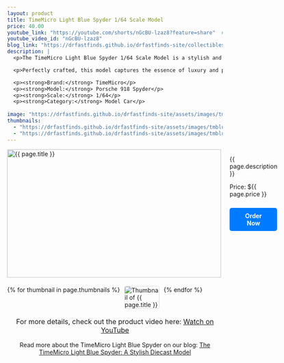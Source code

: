 ```yaml
---
layout: product
title: TimeMicro Light Blue Spyder 1/64 Scale Model
price: 40.00
youtube_link: "https://youtube.com/shorts/nGcBU-lzaz8?feature=share"  # Add a YouTube link if you have one
youtube_video_id: "nGcBU-lzaz8"
blog_link: "https://drfastfinds.github.io/drfastfinds-site/collectibles/diecast/Light%20blue/timemicro/2024/09/25/time-micro-Light-blue-spyder-a-stylish-diecast-model.html"
description: |
  <p>The TimeMicro Light Blue Spyder 1/64 Scale Model is a stylish and eye-catching addition for collectors and automotive enthusiasts. This model showcases the sleek design and vibrant Light Blue color, making it a standout piece in any diecast collection.</p>

  <p>Perfectly crafted, this model captures the essence of luxury and performance, combining aesthetics with excellent detailing. Whether for display or play, the Light Blue Spyder represents a blend of elegance and speed that every car lover will appreciate.</p>

  <p><strong>Brand:</strong> TimeMicro</p>
  <p><strong>Model:</strong> Porsche 918 Spyder</p>
  <p><strong>Scale:</strong> 1/64</p>
  <p><strong>Category:</strong> Model Car</p>
  
image: "https://drfastfinds.github.io/drfastfinds-site/assets/images/tmblue.jpg.jpg"
thumbnails:
  - "https://drfastfinds.github.io/drfastfinds-site/assets/images/tmblue-1.jpg"
  - "https://drfastfinds.github.io/drfastfinds-site/assets/images/tmblue-3.jpg"
---
```


<div class="product-detail">
    <div class="product-image-box">
        <img class="main-image" src="{{ page.image }}" alt="{{ page.title }}">
    </div>
    <div class="product-text">
        <p>{{ page.description }}</p>
        <p>Price: ${{ page.price }}</p>
        <a href="{{ site.baseurl }}/order" class="buy-now">Order Now</a>
    </div>
</div>

<div class="thumbnail-carousel">
    {% for thumbnail in page.thumbnails %}
    <img class="thumbnail" src="{{ thumbnail }}" alt="Thumbnail of {{ page.title }}">
    {% endfor %}
</div>

<div style="text-align: center;">
    <p class="youtube-link">For more details, check out the product video here: 
        <a href="{{ page.youtube_link }}" target="_blank">Watch on YouTube</a>
    </p>
    <p>Read more about the TimeMicro Light Blue Spyder on our blog: 
        <a href="https://drfastfinds.github.io/drfastfinds-site/collectibles/diecast/Light%20blue/timemicro/2024/09/25/time-micro-Light-blue-spyder-a-stylish-diecast-model.html">The TimeMicro Light Blue Spyder: A Stylish Diecast Model</a>
    </p>
</div>

<style>
.product-detail {
    display: flex;
    align-items: flex-start;
    gap: 20px;
    margin-bottom: 20px;
}

.product-image-box {
    flex-shrink: 0;
    width: 500px; 
    height: 300px; 
    overflow: hidden; 
}

.main-image {
    width: 100%; 
    height: 100%; 
    object-fit: contain; 
    display: block;
}

.product-text {
    max-width: 400px;
    flex-grow: 1;
}

.thumbnail-carousel {
    margin-top: 20px;
    display: flex;
    flex-wrap: wrap; 
    gap: 10px;
    justify-content: flex-start;
}

.thumbnail {
    max-width: 80px;
    cursor: pointer;
    border: 1px solid #ddd;
    border-radius: 4px;
}

.youtube-link {
    text-align: center;
    margin-top: 20px;
    font-size: 16px;
}

.buy-now {
    display: inline-block;
    padding: 10px 20px;
    margin-top: 10px;
    background-color: #007bff;
    color: #fff;
    text-decoration: none;
    border-radius: 5px;
    font-weight: bold;
    text-align: center;
}

.buy-now:hover {
    background-color: #0056b3;
}
</style>

<script>
document.addEventListener('DOMContentLoaded', function() {
    const mainImage = document.querySelector('.main-image');
    const thumbnails = document.querySelectorAll('.thumbnail');

    thumbnails.forEach(thumbnail => {
        thumbnail.addEventListener('click', function() {
            mainImage.src = this.src;
        });
    });
});
</script>

